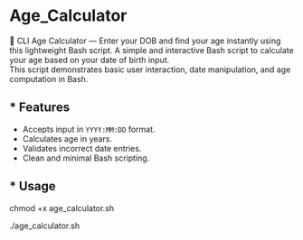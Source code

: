 # Age_Calculator
🧮 CLI Age Calculator — Enter your DOB and find your age instantly using this lightweight Bash script.
A simple and interactive Bash script to calculate your age based on your date of birth input.  
This script demonstrates basic user interaction, date manipulation, and age computation in Bash.

## * Features

- Accepts input in `YYYY:MM:DD` format.
- Calculates age in years.
- Validates incorrect date entries.
- Clean and minimal Bash scripting.

## * Usage

chmod +x age_calculator.sh

./age_calculator.sh



